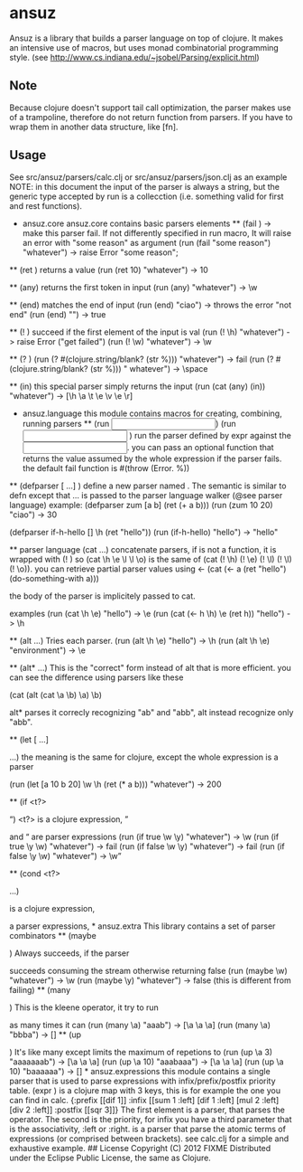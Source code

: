 # ansuz
Ansuz is a library that builds a parser language on top of clojure. It makes
an intensive use of macros, but uses monad combinatorial programming style.
(see http://www.cs.indiana.edu/~jsobel/Parsing/explicit.html)

## Note
Because clojure doesn't support tail call optimization, the parser makes use
of a trampoline, therefore do not return function from parsers. If you have to
wrap them in another data structure, like [fn].

## Usage
See src/ansuz/parsers/calc.clj or src/ansuz/parsers/json.clj as an example
NOTE: in this document the input of the parser is always a string, but the
generic type accepted by run is a collecction (i.e. something valid for 
first and rest functions).

* ansuz.core
  ansuz.core contains basic parsers elements
** (fail <reason>) -> make this parser fail. If not differently specified in
   run macro, It will raise an error with "some reason" as argument
   (run (fail "some reason") "whatever") 
   -> raise Error "some reason";

** (ret <val>) returns a value
   (run (ret 10) "whatever") -> 10

** (any) returns the first token in input
   (run (any) "whatever") -> \w

** (end) matches the end of input
   (run (end) "ciao") -> throws the error "not end"
   (run (end) "") -> true

** (! <val>) succeed if the first element of the input is val
   (run (! \h) "whatever")
   -> raise Error ("get failed")
   (run (! \w) "whatever") -> \w

** (? <test>)
   (run (? #(clojure.string/blank? (str %))) "whatever")
   -> fail
   (run (? #(clojure.string/blank? (str %))) " whatever")
   -> \space

** (in) 
   this special parser simply returns the input 
   (run (cat (any) (in)) "whatever") -> [\h \a \t \e \v \e \r]

* ansuz.language
  this module contains macros for creating, combining, running parsers
** (run <expr> <input>)
   (run <expr> <input> <fail>)
   run the parser defined by expr against the <input>.
   you can pass an optional function <fail> that returns the value
   assumed by the whole expression if the parser fails.
   the default fail function is #(throw (Error. %))

** (defparser <name> [<arg> ...] <body>) 
   define a new parser named <name>. The semantic is similar to defn 
   except that <body> ... is passed to the parser language walker 
   (@see parser language)
   example:
   (defparser zum [a b] (ret (+ a b)))
   (run (zum 10 20) "ciao") -> 30
   
   (defparser if-h-hello [] \h (ret "hello"))
   (run (if-h-hello) "hello") -> "hello"

** parser language
   (cat <pn> ...)
   concatenate parsers, if <pn> is not a function, it is wrapped with
   (! <pn>) so (cat \h \e \l \l \o) is the same of 
   (cat (! \h) (! \e) (! \l) (! \l) (! \o)).
   you can retrieve partial parser values using <-
   (cat (<- a (ret "hello")
        (do-something-with a)))

   the body of the parser is implicitely passed to cat.

   examples
   (run (cat \h \e) "hello") -> \e
   (run (cat (<- h \h) \e (ret h)) "hello") -> \h
   

** (alt <pn> ...)
   Tries each <pn> parser.
   (run (alt \h \e) "hello") -> \h
   (run (alt \h \e) "environment")  -> \e
   	
** (alt* <pn> ...)
   This is the "correct" form instead of alt that is more efficient.
   you can see the difference using parsers like these

   (cat (alt (cat \a \b) \a) \b)
   
   alt* parses it correcly recognizing "ab" and "abb", alt instead
   recognize only "abb".

** (let [<key> <val> ...] <p> ...)
   the meaning is the same for clojure, except the whole expression 
   is a parser
   
   (run (let [a 10 b 20] \w \h (ret (* a b))) "whatever") -> 200

** (if <t?> <p> <q>)
   <t?> is a clojure expression, <p> and <q> are parser expressions
   (run (if true \w \y) "whatever") -> \w
   (run (if true \y \w) "whatever") -> fail
   (run (if false \w \y) "whatever") -> fail
   (run (if false \y \w) "whatever") -> \w

** (cond <t?> <p> ...)
   <?t> is a clojure expression, <p> a parser expressions,
    

* ansuz.extra
  This library contains a set of parser combinators

** (maybe <p>)
   Always succeeds, if the parser <p> succeeds consuming the stream
   otherwise returning false
   (run (maybe \w) "whatever") -> \w
   (run (maybe \y) "whatever") -> false (this is different from failing)
   
** (many <p>)
   This is the kleene operator, it try to run <p> as many times it can
   (run (many \a) "aaab") -> [\a \a \a]
   (run (many \a) "bbba") -> []

** (up <p> <num>)
   It's like many except limits the maximum of repetions to <num>
   (run (up \a 3) "aaaaaaab") -> [\a \a \a]
   (run (up \a 10) "aaabaaa") -> [\a \a \a]
   (run (up \a 10) "baaaaaa") -> []

* ansuz.expressions
  this module contains a single parser that is used to parse expressions 
  with infix/prefix/postfix priority table.

  (expr <op-table> <term>)
  <op-table> is a clojure map with 3 keys, this is for example the one you 
  can find in calc.
 
  {:prefix [[dif 1]]
    :infix [[sum 1 :left]
           [dif 1 :left]
           [mul 2 :left]
           [div 2 :left]]
   :postfix [[sqr 3]]}

   The first element is a parser, that parses the operator.  The second is the
   priority, for infix you have a third parameter that is the associativity, 
   :left or :right.

   <term> is a parser that parse the atomic terms of expressions (or comprised
   between brackets). see calc.clj for a simple and exhaustive example.

## License

Copyright (C) 2012 FIXME

Distributed under the Eclipse Public License, the same as Clojure.
